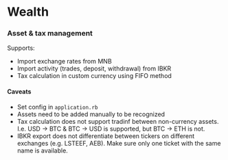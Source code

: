 # Wealth

### Asset & tax management

Supports:
- Import exchange rates from MNB
- Import activity (trades, deposit, withdrawal) from IBKR
- Tax calculation in custom currency using FIFO method

#### Caveats

- Set config in `application.rb`
- Assets need to be added manually to be recognized
- Tax calculation does not support tradinf between non-currency assets. I.e. USD -> BTC & BTC -> USD is supported, but BTC -> ETH is not.
- IBKR export does not differentiate between tickers on different exchanges (e.g. LSTEEF, AEB). Make sure only one ticket with the same name is available.

